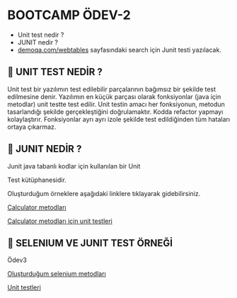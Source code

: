 # BOOTCAMP ÖDEV-2

- Unit test nedir ?
- JUNIT nedir ?
- [demoqa.com/webtables](https://demoqa.com/webtables) 
sayfasındaki search için Junit testi yazılacak.

## :pushpin: UNIT TEST NEDİR ?

Unit test bir yazılımın test edilebilir 
parçalarının bağımsız bir şekilde test edilmesine
denir. Yazılımın en küçük parçası olarak 
fonksiyonlar (java için metodlar) unit testte test 
edilir. Unit testin amacı her fonksiyonun, metodun
tasarlandığı şekilde gerçekleştiğini doğrulamaktır.
Kodda refactor yapmayı kolaylaştırır. Fonksiyonlar
ayrı ayrı izole şekilde test edildiğinden tüm
hataları ortaya çıkarmaz. 


## :pushpin: JUNIT NEDİR ?

Junit java tabanlı kodlar için kullanılan bir Unit

Test kütüphanesidir.

Oluşturduğum örneklere aşağıdaki linklere tıklayarak gidebilirsiniz.


[Calculator metodları](https://github.com/enuygun-test-automation-bootcamp/homework2-mkaganm/blob/main/src/main/java/com/demoqa/Calculator.java)

[Calculator metodları için unit testleri](https://github.com/enuygun-test-automation-bootcamp/homework2-mkaganm/blob/main/src/test/java/com/demoqa/CalculatorTest.java)

## :pushpin: SELENIUM VE JUNIT TEST ÖRNEĞİ

Ödev3

[Oluşturduğum selenium metodları](https://github.com/enuygun-test-automation-bootcamp/homework2-mkaganm/blob/main/src/main/java/com/demoqa/Automation.java)

[Unit testleri](https://github.com/enuygun-test-automation-bootcamp/homework2-mkaganm/blob/main/src/test/java/com/demoqa/AutomationTest.java)
